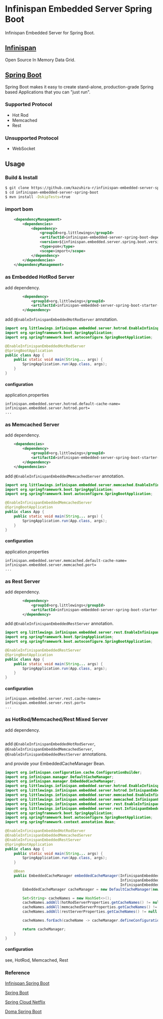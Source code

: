 # Infinispan Embedded Server Spring Boot

Infinispan Embedded Server for Spring Boot.

## [Infinispan](http://infinispan.org/)
Open Source In Memory Data Grid.

## [Spring Boot](https://projects.spring.io/spring-boot/)
Spring Boot makes it easy to create stand-alone, production-grade Spring based Applications that you can "just run".

### Supported Protocol
* Hot Rod
* Memcached
* Rest

### Unsupported Protocol
* WebSocket

## Usage
### Build & Install
```bash
$ git clone https://github.com/kazuhira-r/infinispan-embedded-server-spring-boot.git
$ cd infinispan-embedded-server-spring-boot
$ mvn install -DskipTests=true
```

### import bom
```xml
    <dependencyManagement>
        <dependencies>
            <dependency>
                <groupId>org.littlewings</groupId>
                <artifactId>infinispan-embedded-server-spring-boot-dependencies</artifactId>
                <version>${infinispan.embedded.server.spring.boot.version}</version>
                <type>pom</type>
                <scope>import</scope>
            </dependency>
        </dependencies>
    </dependencyManagement>
```

### as Embedded HotRod Server
add dependency.
```xml
        <dependency>
            <groupId>org.littlewings</groupId>
            <artifactId>infinispan-embedded-server-spring-boot-starter-hotrod</artifactId>
        </dependency>
```

add `@EnableInfinispanEmbeddedHotRodServer` annotation.
```java
import org.littlewings.infinispan.embedded.server.hotrod.EnableInfinispanEmbeddedHotRodServer;
import org.springframework.boot.SpringApplication;
import org.springframework.boot.autoconfigure.SpringBootApplication;

@EnableInfinispanEmbeddedHotRodServer
@SpringBootApplication
public class App {
    public static void main(String... args) {
        SpringApplication.run(App.class, args);
    }
}
```

#### configuration
application.properties
```properties
infinispan.embedded.server.hotrod.default-cache-name=
infinispan.embedded.server.hotrod.port=
...
```

### as Memcached Server
add dependency.
```xml
    <dependencies>
        <dependency>
            <groupId>org.littlewings</groupId>
            <artifactId>infinispan-embedded-server-spring-boot-starter-memcached</artifactId>
        </dependency>
    </dependencies>
```

add `@EnableInfinispanEmbeddedMemcachedServer` annotation.
```java
import org.littlewings.infinispan.embedded.server.memcached.EnableInfinispanEmbeddedMemcachedServer;
import org.springframework.boot.SpringApplication;
import org.springframework.boot.autoconfigure.SpringBootApplication;

@EnableInfinispanEmbeddedMemcachedServer
@SpringBootApplication
public class App {
    public static void main(String... args) {
        SpringApplication.run(App.class, args);
    }
}
```

#### configuration
application.properties
```properties
infinispan.embedded.server.memcached.default-cache-name=
infinispan.embedded.server.memcached.port=
...
```

### as Rest Server
add dependency.
```xml
        <dependency>
            <groupId>org.littlewings</groupId>
            <artifactId>infinispan-embedded-server-spring-boot-starter-rest</artifactId>
        </dependency>
```

add `@EnableInfinispanEmbeddedRestServer` annotation.
```java
import org.littlewings.infinispan.embedded.server.rest.EnableInfinispanEmbeddedRestServer;
import org.springframework.boot.SpringApplication;
import org.springframework.boot.autoconfigure.SpringBootApplication;

@EnableInfinispanEmbeddedRestServer
@SpringBootApplication
public class App {
    public static void main(String... args) {
        SpringApplication.run(App.class, args);
    }
}
```

#### configuration
```properties
infinispan.embedded.server.rest.cache-names=
infinispan.embedded.server.rest.port=
...
```

### as HotRod/Memcached/Rest Mixed Server
add dependency.
```xml

```

add `@EnableInfinispanEmbeddedHotRodServer`, `@EnableInfinispanEmbeddedMemcachedServer`, `@EnableInfinispanEmbeddedRestServer` annotations.

and provide your EmbeddedCacheManager Bean.
```java
import org.infinispan.configuration.cache.ConfigurationBuilder;
import org.infinispan.manager.DefaultCacheManager;
import org.infinispan.manager.EmbeddedCacheManager;
import org.littlewings.infinispan.embedded.server.hotrod.EnableInfinispanEmbeddedHotRodServer;
import org.littlewings.infinispan.embedded.server.hotrod.InfinispanEmbeddedHotRodServerProperties;
import org.littlewings.infinispan.embedded.server.memcached.EnableInfinispanEmbeddedMemcachedServer;
import org.littlewings.infinispan.embedded.server.memcached.InfinispanEmbeddedMemcachedServerProperties;
import org.littlewings.infinispan.embedded.server.rest.EnableInfinispanEmbeddedRestServer;
import org.littlewings.infinispan.embedded.server.rest.InfinispanEmbeddedRestServerProperties;
import org.springframework.boot.SpringApplication;
import org.springframework.boot.autoconfigure.SpringBootApplication;
import org.springframework.context.annotation.Bean;

@EnableInfinispanEmbeddedHotRodServer
@EnableInfinispanEmbeddedMemcachedServer
@EnableInfinispanEmbeddedRestServer
@SpringBootApplication
public class App {
    public static void main(String... args) {
        SpringApplication.run(App.class, args);
    }

    @Bean
    public EmbeddedCacheManager embeddedCacheManager(InfinispanEmbeddedHotRodServerProperties hotRodServerProperties,
                                                     InfinispanEmbeddedMemcachedServerProperties memcachedServerProperties,
                                                     InfinispanEmbeddedRestServerProperties restServerProperties) {
        EmbeddedCacheManager cacheManager = new DefaultCacheManager(new ConfigurationBuilder().build());

        Set<String> cacheNames = new HashSet<>();
        cacheNames.addAll(hotRodServerProperties.getCacheNames() != null ? hotRodServerProperties.getCacheNames() : Collections.emptySet());
        cacheNames.addAll(memcachedServerProperties.getCacheNames() != null ? memcachedServerProperties.getCacheNames() : Collections.emptySet());
        cacheNames.addAll(restServerProperties.getCacheNames() != null ? restServerProperties.getCacheNames() : Collections.emptySet());

        cacheNames.forEach(cacheName -> cacheManager.defineConfiguration(cacheName, new ConfigurationBuilder().build()));

        return cacheManager;
    }
}
```

#### configuration
see, HotRod, Memcached, Rest

### Reference
[Infinispan Spring Boot](https://github.com/infinispan/infinispan-spring-boot)

[Spring Boot](https://github.com/spring-projects/spring-boot)

[Spring Cloud Netflix](https://github.com/spring-cloud/spring-cloud-netflix)

[Doma Spring Boot](https://github.com/domaframework/doma-spring-boot)
